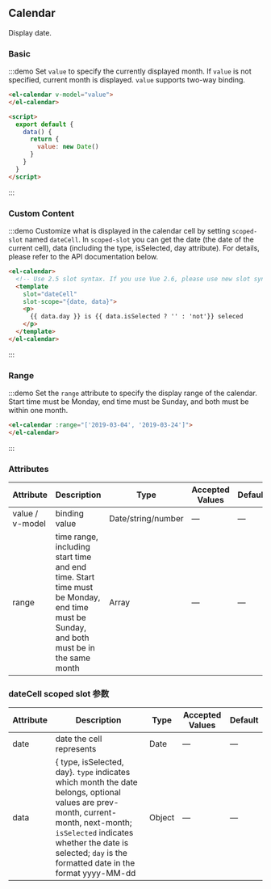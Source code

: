 ## Calendar

Display date.

### Basic

:::demo Set `value` to specify the currently displayed month. If `value` is not specified, current month is displayed. `value` supports two-way binding.
```html
<el-calendar v-model="value">
</el-calendar>

<script>
  export default {
    data() {
      return {
        value: new Date()
      }
    }
  }
</script>
```
:::

### Custom Content

:::demo Customize what is displayed in the calendar cell by setting `scoped-slot` named `dateCell`. In `scoped-slot` you can get the date (the date of the current cell), data (including the type, isSelected, day attribute). For details, please refer to the API documentation below.
```html
<el-calendar>
  <!-- Use 2.5 slot syntax. If you use Vue 2.6, please use new slot syntax-->
  <template
    slot="dateCell"
    slot-scope="{date, data}">
    <p>
      {{ data.day }} is {{ data.isSelected ? '' : 'not'}} seleced
    </p>
  </template>
</el-calendar>
```
:::

### Range

:::demo Set the `range` attribute to specify the display range of the calendar. Start time must be Monday, end time must be Sunday, and both must be within one month.
```html
<el-calendar :range="['2019-03-04', '2019-03-24']">
</el-calendar>
```
:::

### Attributes
| Attribute       | Description   | Type      | Accepted Values       | Default  |
|-----------------|-------------- |---------- |---------------------- |--------- |
| value / v-model | binding value | Date/string/number | —            | —        |
| range           | time range, including start time and end time. Start time must be Monday, end time must be Sunday, and both must be in the same month | Array     | —           | —      |

### dateCell scoped slot 参数
| Attribute       | Description   | Type      | Accepted Values       | Default  |
|-----------------|-------------- |---------- |---------------------- |--------- |
| date            | date the cell represents  | Date      | —                     | —        |
| data            | { type, isSelected, day}. `type` indicates which month the date belongs, optional values are prev-month, current-month, next-month; `isSelected` indicates whether the date is selected; `day` is the formatted date in the format yyyy-MM-dd    | Object      | —           | —      |
